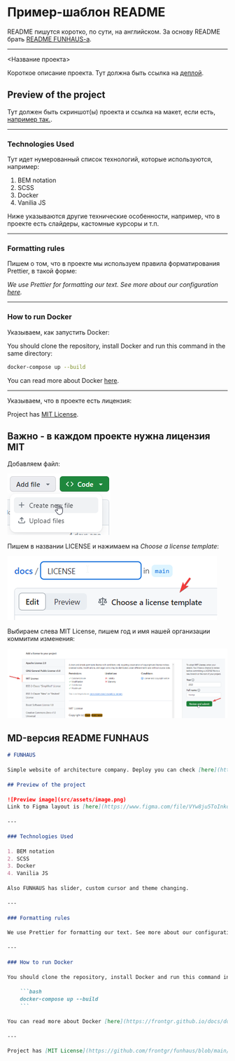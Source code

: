 # Пример-шаблон README

README пишутся коротко, по сути, на английском. За основу README брать [README FUNHAUS-a](https://github.com/frontgr/funhaus/blob/main/README.md).

---

<Название проекта>

Короткое описание проекта. Тут должна быть ссылка на [деплой](https://frontgr.github.io/funhaus/).

## Preview of the project

Тут должен быть скриншот(ы) проекта и ссылка на макет, если есть, [например так.](https://www.figma.com/file/VYw8ju5ToInkoS4C4XaQ2R/Fun-Haus-v1.0?type=design&node-id=0%3A1&mode=design&t=Hh5f9Jmwv0K7C4p7-1).

---

### Technologies Used

Тут идет нумерованный список технологий, которые используются, например:

1. BEM notation
2. SCSS
3. Docker
4. Vanilia JS

Ниже указываются другие технические особенности, например, что в проекте есть слайдеры, кастомные курсоры и т.п.

---

### Formatting rules

Пишем о том, что в проекте мы используем правила форматирования Prettier, в такой форме:

_We use Prettier for formatting our text. See more about our configuration [here](https://frontgr.github.io/docs/prettierrc/prettierrc/)._

---

### How to run Docker

Указываем, как запустить Docker:

You should clone the repository, install Docker and run this command in the same directory:

```bash
docker-compose up --build
```

You can read more about Docker [here](https://frontgr.github.io/docs/docker/docker/).

---

Указываем, что в проекте есть лицензия:

Project has [MIT License](https://github.com/frontgr/funhaus/blob/main/LICENSE).

## Важно - в каждом проекте нужна лицензия MIT

Добавляем файл:

![Alt text](../assets/image.webp)

Пишем в названии LICENSE и нажимаем на _Choose a license template_:

![Alt text](../assets/image-1.webp)

Выбираем слева MIT License, пишем год и имя нашей организации коммитим изменения:

![Alt text](../assets/image-2.webp)

## MD-версия README FUNHAUS

````md
# FUNHAUS

Simple website of architecture company. Deploy you can check [here](https://frontgr.github.io/funhaus/).

## Preview of the project

![Preview image](src/assets/image.png)
Link to Figma layout is [here](https://www.figma.com/file/VYw8ju5ToInkoS4C4XaQ2R/Fun-Haus-v1.0?type=design&node-id=0%3A1&mode=design&t=Hh5f9Jmwv0K7C4p7-1).

---

### Technologies Used

1. BEM notation
2. SCSS
3. Docker
4. Vanilia JS

Also FUNHAUS has slider, custom cursor and theme changing.

---

### Formatting rules

We use Prettier for formatting our text. See more about our configuration [here](https://frontgr.github.io/docs/prettierrc/prettierrc/).

---

### How to run Docker

You should clone the repository, install Docker and run this command in the same directory:

    ```bash
    docker-compose up --build
    ```

You can read more about Docker [here](https://frontgr.github.io/docs/docker/docker/).

---

Project has [MIT License](https://github.com/frontgr/funhaus/blob/main/LICENSE).
````
